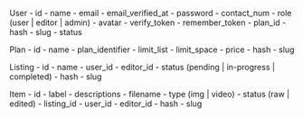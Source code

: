 User
	- id
	- name
	- email
	- email_verified_at
	- password
	- contact_num
	- role (user | editor | admin)
	- avatar
	- verify_token
	- remember_token
	- plan_id
	- hash
	- slug
	- status

Plan
	- id
	- name
	- plan_identifier
	- limit_list
	- limit_space
	- price
	- hash
	- slug

Listing
	- id
	- name
	- user_id
	- editor_id
	- status (pending | in-progress | completed)
	- hash
	- slug

Item
	- id
	- label
	- descriptions
	- filename
	- type (img | video)
	- status (raw | edited)
	- listing_id
	- user_id
	- editor_id
	- hash
	- slug